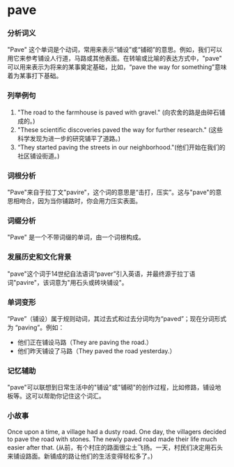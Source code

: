 # pave

### 分析词义

  

"Pave" 这个单词是个动词，常用来表示“铺设”或“铺砌”的意思。例如，我们可以用它来参考铺设人行道，马路或其他表面。在转喻或比喻的表达方式中，"pave" 可以用来表示为将来的某事奠定基础，比如，“pave the way for something”意味着为某事打下基础。

  

### 列举例句

  

1.  "The road to the farmhouse is paved with gravel." (向农舍的路是由碎石铺成的。)
2.  "These scientific discoveries paved the way for further research." (这些科学发现为进一步的研究铺平了道路。)
3.  “They started paving the streets in our neighborhood."(他们开始在我们的社区铺设街道。)

  

### 词根分析

  

"Pave"来自于拉丁文"pavire"，这个词的意思是“击打，压实”。这与"pave"的意思相吻合，因为当你铺路时，你会用力压实表面。

  

### 词缀分析

  

"Pave" 是一个不带词缀的单词，由一个词根构成。

  

### 发展历史和文化背景

  

"pave"这个词于14世纪自法语词“paver”引入英语，并最终源于拉丁语词"pavire"，该词意为"用石头或砖块铺设"。

  

### 单词变形

  

“Pave”（铺设）属于规则动词，其过去式和过去分词均为“paved”；现在分词形式为 “paving”。例如：

  

*   他们正在铺设马路（They are paving the road.）
*   他们昨天铺设了马路（They paved the road yesterday.）

  

### 记忆辅助

  

"pave"可以联想到日常生活中的"铺设"或"铺砌"的创作过程，比如修路，铺设地板等。这可以帮助你记住这个词汇。

  

### 小故事

  

Once upon a time, a village had a dusty road. One day, the villagers decided to pave the road with stones. The newly paved road made their life much easier after that. (从前，有个村庄的路面很尘土飞扬。一天，村民们决定用石头来铺设路面。新铺成的路让他们的生活变得轻松多了。)
